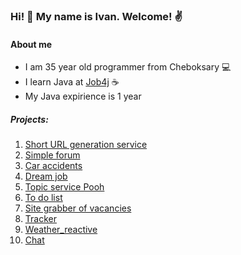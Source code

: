### Hi! 👋 My name is Ivan. Welcome! :v:

#### About me

* I am 35 year old programmer from Cheboksary :computer:
* I learn Java at [Job4j](https://job4j.ru/) :coffee:
* My Java expirience is 1 year

##### Projects:
1. [Short URL generation service](https://github.com/ivanmaleev/job4j_urlshortcut)
2. [Simple forum](https://github.com/ivanmaleev/job4j_forum)
3. [Car accidents](https://github.com/ivanmaleev/job4j_car_accident)
4. [Dream job](https://github.com/ivanmaleev/job4j_job4j_dreamjob)
5. [Topic service Pooh](https://github.com/ivanmaleev/job4j_pooh)
6. [To do list](https://github.com/ivanmaleev/job4j_todo)
7. [Site grabber of vacancies](https://github.com/ivanmaleev/job4j_grabber)
8. [Tracker](https://github.com/ivanmaleev/job4j_tracker-new)
9. [Weather_reactive](https://github.com/ivanmaleev/weather_reactive)
10. [Chat](https://github.com/ivanmaleev/chat)
